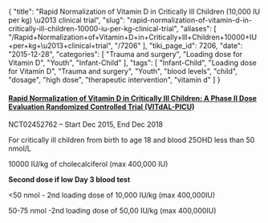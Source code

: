 {
    "title": "Rapid Normalization of Vitamin D in Critically Ill Children (10,000 IU per kg) \u2013 clinical trial",
    "slug": "rapid-normalization-of-vitamin-d-in-critically-ill-children-10000-iu-per-kg-clinical-trial",
    "aliases": [
        "/Rapid+Normalization+of+Vitamin+D+in+Critically+Ill+Children+10000+IU+per+kg+\u2013+clinical+trial",
        "/7206"
    ],
    "tiki_page_id": 7206,
    "date": "2015-12-28",
    "categories": [
        "Trauma and surgery",
        "Loading dose for Vitamin D",
        "Youth",
        "Infant-Child"
    ],
    "tags": [
        "Infant-Child",
        "Loading dose for Vitamin D",
        "Trauma and surgery",
        "Youth",
        "blood levels",
        "child",
        "dosage",
        "high dose",
        "therapeutic intervention",
        "vitamin d"
    ]
}


#### [Rapid Normalization of Vitamin D in Critically Ill Children: A Phase II Dose Evaluation Randomized Controlled Trial (VITdAL-PICU)](https://clinicaltrials.gov/ct2/show/NCT02452762?term=NCT02452762&rank=1)

NCT02452762 – Start Dec 2015, End Dec 2018

For critically ill children from birth to age 18 and blood 25OHD less than 50 nmol/L

10000 IU/kg of cholecalciferol (max 400,000 IU)

 **Second dose if low Day 3 blood test** 

<50 nmol - 2nd loading dose of 10,000 IU/kg (max 400,000IU)

50-75 nmol -2nd loading dose of 50,00 IU/kg (max 400,000IU)